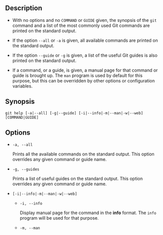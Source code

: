 ## Description

- With no options and no `COMMAND` or `GUIDE` given, the synopsis of the `git` command and a list of the most commonly used Git commands are printed on the standard output.

- If the option `--all` or `-a` is given, all available commands are printed on the standard output.

- If the option `--guide` or `-g` is given, a list of the useful Git guides is also printed on the standard output.

- If a command, or a guide, is given, a manual page for that command or guide is brought up. The `man` program is used by default for this purpose, but this can be overridden by other options or configuration variables.

## Synopsis

`git help [-a|--all] [-g|--guide] [-i|--info|-m|--man|-w|--web] [COMMAND|GUIDE]`

## Options

- `-a, --all`

    Prints all the available commands on the standard output. This option overrides any given command or guide name.

- `-g, --guides`

    Prints a list of useful guides on the standard output. This option overrides any given command or guide name.

- `[-i|--info|-m|--man|-w|--web]`

    - `-i, --info`
    
        Display manual page for the command in the **info** format. The `info` program will be used for that purpose.
    
    - `-m, --man`
    
        
    
    
